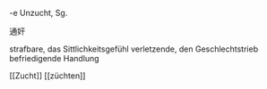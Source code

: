 -e Unzucht, Sg.

通奸

strafbare, das Sittlichkeitsgefühl verletzende, den Geschlechtstrieb befriedigende Handlung

[[Zucht]]
[[züchten]]